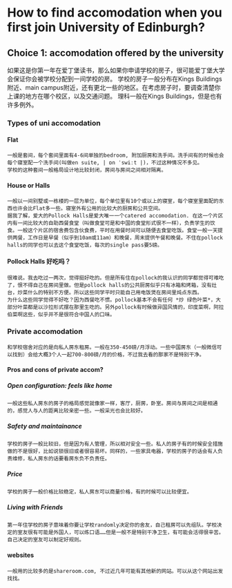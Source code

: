 # How to find accomodation when you first join University of Edinburgh?

## Choice 1: accomodation offered by the university
如果这是你第一年在爱丁堡读书，那么如果你申请学校的房子，很可能爱丁堡大学会保证你会被学校分配到一间学校的房。
学校的房子一般分布在Kings Buildings附近、main campus附近，还有更北一些的地区。在考虑房子时，要调查清楚你上课的地方在哪个校区，以及交通问题。
理科一般在Kings Buildings，但是也有许多例外。

### Types of uni accomodation
#### Flat
	一般是套间，每个套间里面有4-6间单独的bedroom, 附加厨房和洗手间。洗手间有的时候也会每个寝室配一个洗手间(叫做en suite, | ɒn ˈswiːt |)，不过这种情况不多见。
	学校的这种套间一般格局设计地比较封闭，房间与房间之间相对隔离。

#### House or Halls
	一般以一间别墅或一栋楼的一层为单位，每个单位里有10个或以上的寝室，每个寝室里面配的东西也许会比Flat多一些。寝室外有公用的比较大的厨房和公共空间。
	据我了解，爱大的Pollock Halls是爱大唯一一个catered accomodation. 在这一个片区内有一间比较大的自助西餐食堂（叫做食堂可是和中国的食堂形式很不一样），负责学生的饮食。一般这个片区的宿舍费包含伙食费，平时在用餐时间可以随便去食堂吃饭。食堂一般一天提供两餐，工作日是早餐（似乎到10am或11am）和晚餐，周末提供午餐和晚餐。不住在pollock halls的同学也可以去这个食堂吃饭，每次的single pass要5磅。

#### Pollock Halls  好吃吗？
	很难说。我去吃过一两次，觉得挺好吃的。但是所有住在pollock的我认识的同学都觉得可难吃了，恨不得自己在房间里做。但是pollock halls的公共厨房似乎只有冰箱和烤箱，没有灶台，炒菜什么的特别不方便。所以这些同学平时只能自己用电饭煲在房间里炖点东西。
	为什么这些同学觉得不好吃？因为西餐吃不惯。pollock基本不会有任何 *炒 绿色叶菜*，大部分叶菜都是以沙拉形式摆在那里生吃的。另外pollock有时候做异国风情的，印度菜啊，阿拉伯菜啊这些，似乎并不是很符合中国人的口味。

### Private accomodation
	和学校宿舍对应的是向私人房东租房。一般在350-450磅/月浮动。一些中国房东（一般微信可以找到）会给大概3个人一起700-800磅/月的价格，不过我去看的那家不是特别干净。

#### Pros and cons of private accom?

##### Open configuration: feels like home
	一般这些私人房东的房子的格局感觉就像家一样，客厅，厨房，卧室。房间与房间之间是相通的，感觉人与人的距离比较亲密一些。一般采光也会比较好。

##### Safety and maintainance
	学校的房子一般比较旧，但是因为有人管理，所以相对安全一些。私人的房子有的时候安全措施做的不是很好，比如说锁很旧或者很容易坏。同样的，一些家具电器，学校的房子的话会有人负责维修，私人房东的话要看房东负不负责任。

##### Price
	学校的房子一般价格比较稳定，私人房东可以商量价格，有的时候可以比较便宜。

##### Living with Friends
	第一年住学校的房子意味着你要让学校randomly决定你的舍友，自己租房可以先组队。学校决定的室友很有可能是外国人，可以练口语……但是一般不是特别干净卫生，有可能会活得很辛苦。自己决定的室友可以制定好规则。

#### websites
	一般用的比较多的是shareroom.com, 不过近几年可能有其他新的网站。可以从这个网站出发找找。




